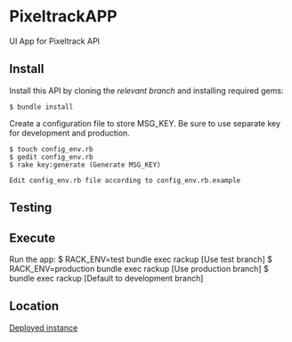 # PixeltrackAPP

UI App for Pixeltrack API


## Install

Install this API by cloning the *relevant branch* and installing required gems:

    $ bundle install

Create a configuration file to store MSG_KEY. Be sure to use separate key
for development and production.

    $ touch config_env.rb
    $ gedit config_env.rb
    $ rake key:generate (Generate MSG_KEY)

    Edit config_env.rb file according to config_env.rb.example

## Testing

## Execute
Run the app:
    $ RACK_ENV=test bundle exec rackup [Use test branch]
    $ RACK_ENV=production bundle exec rackup [Use production branch]
    $ bundle exec rackup [Default to development branch]

## Location
[Deployed instance](https://pixeltrack-app.herokuapp.com "PixelTrackAPP")
